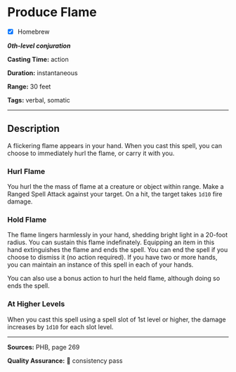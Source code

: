 # Produce Flame

- [x] Homebrew

***0th-level conjuration***

**Casting Time:** action

**Duration:** instantaneous

**Range:** 30 feet

**Tags:** verbal, somatic

---

## Description
A flickering flame appears in your hand.
When you cast this spell, you can choose to immediately hurl the flame, or carry it with you.

### Hurl Flame
You hurl the the mass of flame at a creature or object within range.
Make a Ranged Spell Attack against your target.
On a hit, the target takes `1d10` fire damage.

### Hold Flame
The flame lingers harmlessly in your hand, shedding bright light in a 20-foot radius.
You can sustain this flame indefinately.
Equipping an item in this hand extinguishes the flame and ends the spell.
You can end the spell if you choose to dismiss it (no action required).
If you have two or more hands, you can maintain an instance of this spell in each of your hands.

You can also use a bonus action to hurl the held flame, although doing so ends the spell.

### At Higher Levels
When you cast this spell using a spell slot of 1st level or higher, the damage increases by `1d10` for each slot level.

---

**Sources:** PHB, page 269

**Quality Assurance:** :star2: consistency pass
